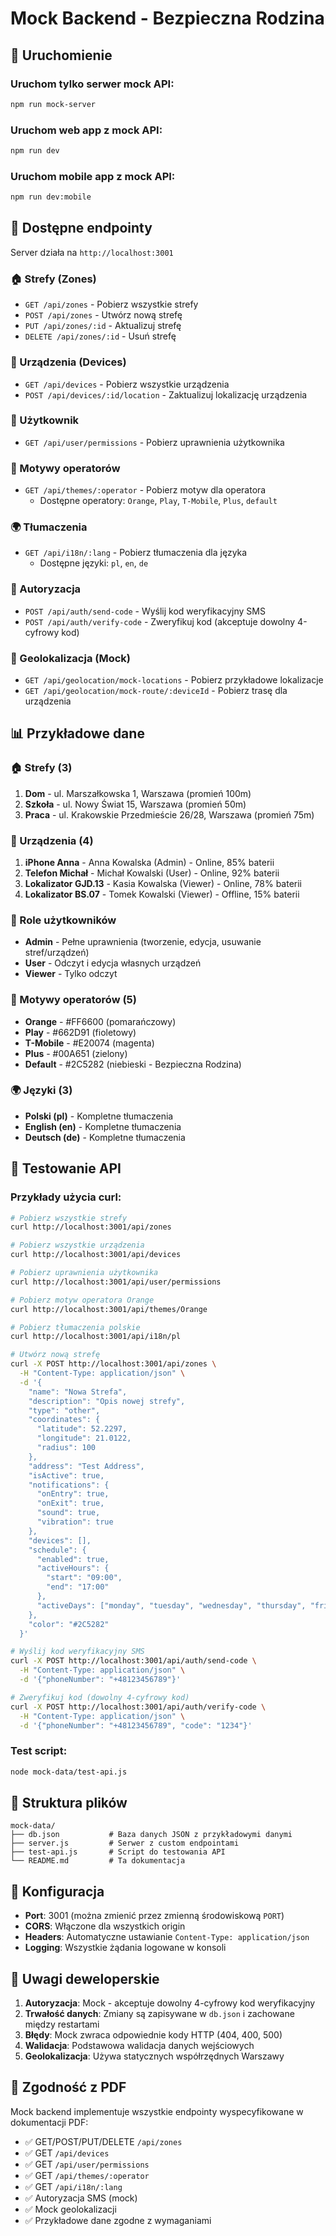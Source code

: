# Mock Backend - Bezpieczna Rodzina

## 🚀 Uruchomienie

### Uruchom tylko serwer mock API:

```bash
npm run mock-server
```

### Uruchom web app z mock API:

```bash
npm run dev
```

### Uruchom mobile app z mock API:

```bash
npm run dev:mobile
```

## 📡 Dostępne endpointy

Server działa na `http://localhost:3001`

### 🏠 Strefy (Zones)

- `GET /api/zones` - Pobierz wszystkie strefy
- `POST /api/zones` - Utwórz nową strefę
- `PUT /api/zones/:id` - Aktualizuj strefę
- `DELETE /api/zones/:id` - Usuń strefę

### 📱 Urządzenia (Devices)

- `GET /api/devices` - Pobierz wszystkie urządzenia
- `POST /api/devices/:id/location` - Zaktualizuj lokalizację urządzenia

### 👤 Użytkownik

- `GET /api/user/permissions` - Pobierz uprawnienia użytkownika

### 🎨 Motywy operatorów

- `GET /api/themes/:operator` - Pobierz motyw dla operatora
  - Dostępne operatory: `Orange`, `Play`, `T-Mobile`, `Plus`, `default`

### 🌍 Tłumaczenia

- `GET /api/i18n/:lang` - Pobierz tłumaczenia dla języka
  - Dostępne języki: `pl`, `en`, `de`

### 🔐 Autoryzacja

- `POST /api/auth/send-code` - Wyślij kod weryfikacyjny SMS
- `POST /api/auth/verify-code` - Zweryfikuj kod (akceptuje dowolny 4-cyfrowy kod)

### 📍 Geolokalizacja (Mock)

- `GET /api/geolocation/mock-locations` - Pobierz przykładowe lokalizacje
- `GET /api/geolocation/mock-route/:deviceId` - Pobierz trasę dla urządzenia

## 📊 Przykładowe dane

### 🏠 Strefy (3)

1. **Dom** - ul. Marszałkowska 1, Warszawa (promień 100m)
2. **Szkoła** - ul. Nowy Świat 15, Warszawa (promień 50m)
3. **Praca** - ul. Krakowskie Przedmieście 26/28, Warszawa (promień 75m)

### 📱 Urządzenia (4)

1. **iPhone Anna** - Anna Kowalska (Admin) - Online, 85% baterii
2. **Telefon Michał** - Michał Kowalski (User) - Online, 92% baterii
3. **Lokalizator GJD.13** - Kasia Kowalska (Viewer) - Online, 78% baterii
4. **Lokalizator BS.07** - Tomek Kowalski (Viewer) - Offline, 15% baterii

### 👥 Role użytkowników

- **Admin** - Pełne uprawnienia (tworzenie, edycja, usuwanie stref/urządzeń)
- **User** - Odczyt i edycja własnych urządzeń
- **Viewer** - Tylko odczyt

### 🎨 Motywy operatorów (5)

- **Orange** - #FF6600 (pomarańczowy)
- **Play** - #662D91 (fioletowy)
- **T-Mobile** - #E20074 (magenta)
- **Plus** - #00A651 (zielony)
- **Default** - #2C5282 (niebieski - Bezpieczna Rodzina)

### 🌍 Języki (3)

- **Polski (pl)** - Kompletne tłumaczenia
- **English (en)** - Kompletne tłumaczenia
- **Deutsch (de)** - Kompletne tłumaczenia

## 🧪 Testowanie API

### Przykłady użycia curl:

```bash
# Pobierz wszystkie strefy
curl http://localhost:3001/api/zones

# Pobierz wszystkie urządzenia
curl http://localhost:3001/api/devices

# Pobierz uprawnienia użytkownika
curl http://localhost:3001/api/user/permissions

# Pobierz motyw operatora Orange
curl http://localhost:3001/api/themes/Orange

# Pobierz tłumaczenia polskie
curl http://localhost:3001/api/i18n/pl

# Utwórz nową strefę
curl -X POST http://localhost:3001/api/zones \
  -H "Content-Type: application/json" \
  -d '{
    "name": "Nowa Strefa",
    "description": "Opis nowej strefy",
    "type": "other",
    "coordinates": {
      "latitude": 52.2297,
      "longitude": 21.0122,
      "radius": 100
    },
    "address": "Test Address",
    "isActive": true,
    "notifications": {
      "onEntry": true,
      "onExit": true,
      "sound": true,
      "vibration": true
    },
    "devices": [],
    "schedule": {
      "enabled": true,
      "activeHours": {
        "start": "09:00",
        "end": "17:00"
      },
      "activeDays": ["monday", "tuesday", "wednesday", "thursday", "friday"]
    },
    "color": "#2C5282"
  }'

# Wyślij kod weryfikacyjny SMS
curl -X POST http://localhost:3001/api/auth/send-code \
  -H "Content-Type: application/json" \
  -d '{"phoneNumber": "+48123456789"}'

# Zweryfikuj kod (dowolny 4-cyfrowy kod)
curl -X POST http://localhost:3001/api/auth/verify-code \
  -H "Content-Type: application/json" \
  -d '{"phoneNumber": "+48123456789", "code": "1234"}'
```

### Test script:

```bash
node mock-data/test-api.js
```

## 📁 Struktura plików

```
mock-data/
├── db.json           # Baza danych JSON z przykładowymi danymi
├── server.js         # Serwer z custom endpointami
├── test-api.js       # Script do testowania API
└── README.md         # Ta dokumentacja
```

## 🔧 Konfiguracja

- **Port**: 3001 (można zmienić przez zmienną środowiskową `PORT`)
- **CORS**: Włączone dla wszystkich origin
- **Headers**: Automatyczne ustawianie `Content-Type: application/json`
- **Logging**: Wszystkie żądania logowane w konsoli

## 🚨 Uwagi deweloperskie

1. **Autoryzacja**: Mock - akceptuje dowolny 4-cyfrowy kod weryfikacyjny
2. **Trwałość danych**: Zmiany są zapisywane w `db.json` i zachowane między restartami
3. **Błędy**: Mock zwraca odpowiednie kody HTTP (404, 400, 500)
4. **Walidacja**: Podstawowa walidacja danych wejściowych
5. **Geolokalizacja**: Używa statycznych współrzędnych Warszawy

## 🎯 Zgodność z PDF

Mock backend implementuje wszystkie endpointy wyspecyfikowane w dokumentacji PDF:

- ✅ GET/POST/PUT/DELETE `/api/zones`
- ✅ GET `/api/devices`
- ✅ GET `/api/user/permissions`
- ✅ GET `/api/themes/:operator`
- ✅ GET `/api/i18n/:lang`
- ✅ Autoryzacja SMS (mock)
- ✅ Mock geolokalizacji
- ✅ Przykładowe dane zgodne z wymaganiami
